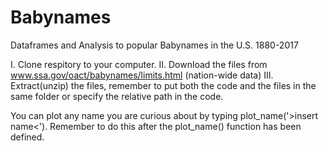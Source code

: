 # Babynames
Dataframes and Analysis to popular Babynames in the U.S. 1880-2017

I.   Clone respitory to your computer.
II.  Download the files from www.ssa.gov/oact/babynames/limits.html (nation-wide data)
III. Extract(unzip) the files, remember to put both the code and the files in the same folder or specify the relative path in the code.

You can plot any name you are curious about by typing plot_name('>insert name<'). Remember to do this after the plot_name() function has been defined.

